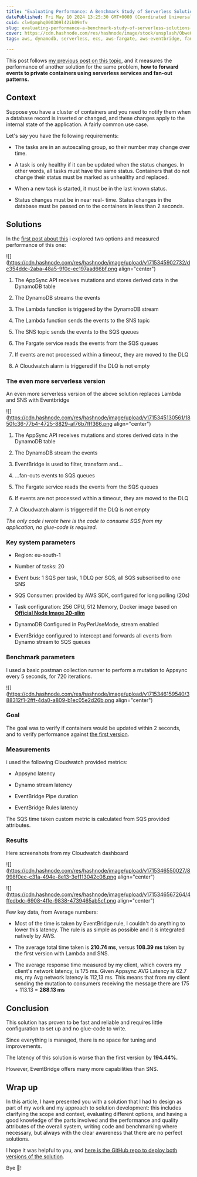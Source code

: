 ```yaml
---
title: "Evaluating Performance: A Benchmark Study of Serverless Solutions for Message Delivery to Containers on AWS Cloud - Episode 2"
datePublished: Fri May 10 2024 13:25:30 GMT+0000 (Coordinated Universal Time)
cuid: clw0pmphq000309l42ik09nfv
slug: evaluating-performance-a-benchmark-study-of-serverless-solutions-for-message-delivery-to-containers-on-aws-cloud-episode-2
cover: https://cdn.hashnode.com/res/hashnode/image/stock/unsplash/ObweQkF5w30/upload/93d10777cdfea4f77c17ec6c38c9b33b.jpeg
tags: aws, dynamodb, serverless, ecs, aws-fargate, aws-eventbridge, fan-out

---
```


This post follows [my previous post on this topic](https://haveyoutriedrestarting.com/evaluating-performance-a-benchmark-study-of-serverless-solutions-for-message-delivery-to-containers-on-aws-cloud), and it measures the performance of another solution for the same problem, **how to forward events to private containers using serverless services and fan-out patterns.**

## Context

Suppose you have a cluster of containers and you need to notify them when a database record is inserted or changed, and these changes apply to the internal state of the application. A fairly common use case.

Let's say you have the following requirements:

* The tasks are in an autoscaling group, so their number may change over time.
    
* A task is only healthy if it can be updated when the status changes. In other words, all tasks must have the same status. Containers that do not change their status must be marked as unhealthy and replaced.
    
* When a new task is started, it must be in the last known status.
    
* Status changes must be in near real- time. Status changes in the database must be passed on to the containers in less than 2 seconds.
    

## Solutions

In the [first post about this](https://haveyoutriedrestarting.com/evaluating-performance-a-benchmark-study-of-serverless-solutions-for-message-delivery-to-containers-on-aws-cloud) i explored two options and measured performance of this one:

![](https://cdn.hashnode.com/res/hashnode/image/upload/v1715345902732/dc354ddc-2aba-48a5-9f0c-ec197aad66bf.png align="center")

1. The AppSync API receives mutations and stores derived data in the DynamoDB table
    
2. The DynamoDB streams the events
    
3. The Lambda function is triggered by the DynamoDB stream
    
4. The Lambda function sends the events to the SNS topic
    
5. The SNS topic sends the events to the SQS queues
    
6. The Fargate service reads the events from the SQS queues
    
7. If events are not processed within a timeout, they are moved to the DLQ
    
8. A Cloudwatch alarm is triggered if the DLQ is not empty
    

### The even more serverless version

An even more serverless version of the above solution replaces Lambda and SNS with Eventbridge

![](https://cdn.hashnode.com/res/hashnode/image/upload/v1715345130561/1850fc36-77b4-4725-8829-af76b7fff366.png align="center")

1. The AppSync API receives mutations and stores derived data in the DynamoDB table
    
2. The DynamoDB stream the events
    
3. EventBridge is used to filter, transform and...
    
4. ...fan-outs events to SQS queues
    
5. The Fargate service reads the events from the SQS queues
    
6. If events are not processed within a timeout, they are moved to the DLQ
    
7. A Cloudwatch alarm is triggered if the DLQ is not empty
    

*The only code i wrote here is the code to consume SQS from my application, no glue-code is required.*

### Key system parameters

* Region: eu-south-1
    
* Number of tasks: 20
    
* Event bus: 1 SQS per task, 1 DLQ per SQS, all SQS subscribed to one SNS
    
* SQS Consumer: provided by AWS SDK, configured for long polling (20s)
    
* Task configuration: 256 CPU, 512 Memory, Docker image based on [**Official Node Image 20-slim**](https://hub.docker.com/layers/library/node/20-slim/images/sha256-80c3e9753fed11eee3021b96497ba95fe15e5a1dfc16aaf5bc66025f369e00dd?context=explore)
    
* DynamoDB Configured in PayPerUseMode, stream enabled
    
* EventBridge configured to intercept and forwards all events from Dynamo stream to SQS queues
    

### Benchmark parameters

I used a basic postman collection runner to perform a mutation to Appsync every 5 seconds, for 720 iterations.

![](https://cdn.hashnode.com/res/hashnode/image/upload/v1715346159540/388312f1-2fff-4da0-a809-b1ec05e2d26b.png align="center")

### Goal

The goal was to verify if containers would be updated within 2 seconds, and to verify performance against [the first version](https://haveyoutriedrestarting.com/evaluating-performance-a-benchmark-study-of-serverless-solutions-for-message-delivery-to-containers-on-aws-cloud).

### Measurements

i used the following Cloudwatch provided metrics:

* Appsync latency
    
* Dynamo stream latency
    
* EventBridge Pipe duration
    
* EventBridge Rules latency
    

The SQS time taken custom metric is calculated from SQS provided attributes.

### Results

Here screenshots from my Cloudwatch dashboard

![](https://cdn.hashnode.com/res/hashnode/image/upload/v1715346550027/8998f0ec-c31a-494e-8e13-3ef113042c08.png align="center")

![](https://cdn.hashnode.com/res/hashnode/image/upload/v1715346567264/4ffedbdc-6908-4ffe-9838-4739465ab5cf.png align="center")

Few key data, from Average numbers:

* Most of the time is taken by EventBridge rule, I couldn't do anything to lower this latency. The rule is as simple as possible and it is integrated natively by AWS.
    
* The average total time taken is **210.74 ms**, versus **108.39 ms** taken by the first version with Lambda and SNS.
    
* The average response time measured by my client, which covers my client's network latency, is 175 ms. Given Appsync AVG Latency is 62.7 ms, my Avg network latency is 112,13 ms. This means that from my client sending the mutation to consumers receiving the message there are 175 + 113.13 = **288.13 ms**
    

## Conclusion

This solution has proven to be fast and reliable and requires little configuration to set up and no glue-code to write.

Since everything is managed, there is no space for tuning and improvements.

The latency of this solution is worse than the first version by **194.44%.**

However, EventBridge offers many more capabilities than SNS.

## Wrap up

In this article, I have presented you with a solution that I had to design as part of my work and my approach to solution development: this includes clarifying the scope and context, evaluating different options, and having a good knowledge of the parts involved and the performance and quality attributes of the overall system, writing code and benchmarking where necessary, but always with the clear awareness that there are no perfect solutions.

I hope it was helpful to you, and [here is the GitHub repo to deploy both versions of the solution](https://github.com/ncremaschini/fargate-notifications).

Bye 👋!